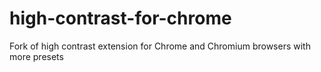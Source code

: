 # high-contrast-for-chrome
Fork of high contrast extension for Chrome and Chromium browsers with more presets
